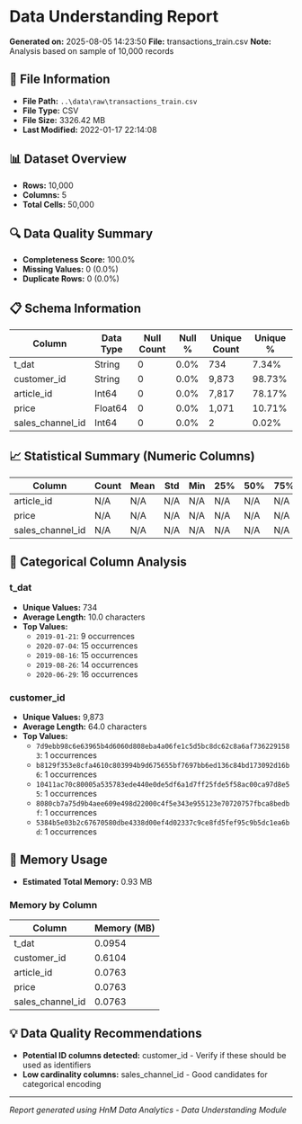 # Data Understanding Report
**Generated on:** 2025-08-05 14:23:50
**File:** transactions_train.csv
**Note:** Analysis based on sample of 10,000 records

## 📄 File Information
- **File Path:** `..\data\raw\transactions_train.csv`
- **File Type:** CSV
- **File Size:** 3326.42 MB
- **Last Modified:** 2022-01-17 22:14:08

## 📊 Dataset Overview
- **Rows:** 10,000
- **Columns:** 5
- **Total Cells:** 50,000

## 🔍 Data Quality Summary
- **Completeness Score:** 100.0%
- **Missing Values:** 0 (0.0%)
- **Duplicate Rows:** 0 (0.0%)

## 📋 Schema Information
| Column | Data Type | Null Count | Null % | Unique Count | Unique % |
|--------|-----------|------------|---------|--------------|----------|
| t_dat | String | 0 | 0.0% | 734 | 7.34% |
| customer_id | String | 0 | 0.0% | 9,873 | 98.73% |
| article_id | Int64 | 0 | 0.0% | 7,817 | 78.17% |
| price | Float64 | 0 | 0.0% | 1,071 | 10.71% |
| sales_channel_id | Int64 | 0 | 0.0% | 2 | 0.02% |

## 📈 Statistical Summary (Numeric Columns)
| Column | Count | Mean | Std | Min | 25% | 50% | 75% | Max |
|--------|-------|------|-----|-----|-----|-----|-----|-----|
| article_id | N/A | N/A | N/A | N/A | N/A | N/A | N/A | N/A |
| price | N/A | N/A | N/A | N/A | N/A | N/A | N/A | N/A |
| sales_channel_id | N/A | N/A | N/A | N/A | N/A | N/A | N/A | N/A |

## 📝 Categorical Column Analysis
### t_dat
- **Unique Values:** 734
- **Average Length:** 10.0 characters
- **Top Values:**
  - `2019-01-21`: 9 occurrences
  - `2020-07-04`: 15 occurrences
  - `2019-08-16`: 15 occurrences
  - `2019-08-26`: 14 occurrences
  - `2020-06-29`: 16 occurrences

### customer_id
- **Unique Values:** 9,873
- **Average Length:** 64.0 characters
- **Top Values:**
  - `7d9ebb98c6e63965b4d6060d808eba4a06fe1c5d5bc8dc62c8a6af7362291583`: 1 occurrences
  - `b8129f353e8cfa4610c803994b9d675655bf7697bb6ed136c84bd173092d16b6`: 1 occurrences
  - `10411ac70c80005a535783ede440e0de5df6a1d7ff25fde5f58ac00ca97d8e55`: 1 occurrences
  - `8080cb7a75d9b4aee609e498d22000c4f5e343e955123e70720757fbca8bedbf`: 1 occurrences
  - `5384b5e03b2c67670580dbe4338d00ef4d02337c9ce8fd5fef95c9b5dc1ea6bd`: 1 occurrences

## 💾 Memory Usage
- **Estimated Total Memory:** 0.93 MB

### Memory by Column
| Column | Memory (MB) |
|--------|-------------|
| t_dat | 0.0954 |
| customer_id | 0.6104 |
| article_id | 0.0763 |
| price | 0.0763 |
| sales_channel_id | 0.0763 |

## 💡 Data Quality Recommendations
- **Potential ID columns detected:** customer_id - Verify if these should be used as identifiers
- **Low cardinality columns:** sales_channel_id - Good candidates for categorical encoding

---
*Report generated using HnM Data Analytics - Data Understanding Module*